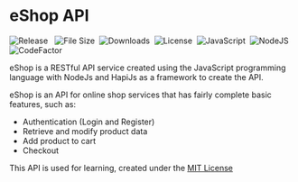 # eShop API

![Release](https://img.shields.io/github/v/release/reskimulud/eshop-api) &nbsp;
![File Size](https://img.shields.io/github/repo-size/reskimulud/eshop-api?logo=github)&nbsp;
![Downloads](https://img.shields.io/github/downloads/reskimulud/eshop-api/total)&nbsp;
![License](https://img.shields.io/github/license/reskimulud/eshop-api?logo=github)&nbsp;
![JavaScript](https://img.shields.io/badge/javascript-%23323330.svg?logo=javascript&logoColor=%23F7DF1E)&nbsp;
![NodeJS](https://img.shields.io/badge/node.js-6DA55F?logo=node.js&logoColor=white)&nbsp;
![CodeFactor](https://www.codefactor.io/repository/github/reskimulud/eshop-api/badge)&nbsp;

eShop is a RESTful API service created using the JavaScript programming language with NodeJs and HapiJs as a framework to create the API.

eShop is an API for online shop services that has fairly complete basic features, such as:

* Authentication (Login and Register)
* Retrieve and modify product data
* Add product to cart
* Checkout

This API is used for learning, created under the [MIT License](LICENSE)
